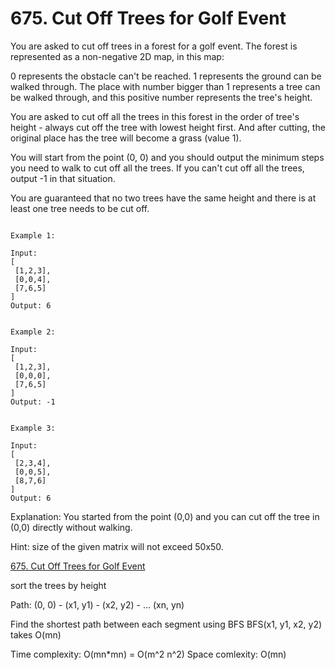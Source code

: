 # 675. Cut Off Trees for Golf Event

You are asked to cut off trees in a forest for a golf event. The forest is represented as a non-negative 2D map, in this map:

0 represents the obstacle can't be reached.
1 represents the ground can be walked through.
The place with number bigger than 1 represents a tree can be walked through, and this positive number represents the tree's height.
 

You are asked to cut off all the trees in this forest in the order of tree's height - always cut off the tree with lowest height first. And after cutting, the original place has the tree will become a grass (value 1).

You will start from the point (0, 0) and you should output the minimum steps you need to walk to cut off all the trees. If you can't cut off all the trees, output -1 in that situation.

You are guaranteed that no two trees have the same height and there is at least one tree needs to be cut off.

```

Example 1:

Input: 
[
 [1,2,3],
 [0,0,4],
 [7,6,5]
]
Output: 6
 

Example 2:

Input: 
[
 [1,2,3],
 [0,0,0],
 [7,6,5]
]
Output: -1
 

Example 3:

Input: 
[
 [2,3,4],
 [0,0,5],
 [8,7,6]
]
Output: 6
```

Explanation: You started from the point (0,0) and you can cut off the tree in (0,0) directly without walking.

Hint: size of the given matrix will not exceed 50x50.

[675. Cut Off Trees for Golf Event](https://leetcode.com/problems/cut-off-trees-for-golf-event/)

sort the trees by height

Path: (0, 0) - (x1, y1) - (x2, y2) - ... (xn, yn)

Find the shortest path between each segment using BFS
BFS(x1, y1, x2, y2) takes O(mn)

Time complexity: O(mn\*mn) = O(m^2 n^2)
Space comlexity: O(mn)

```golang

```




